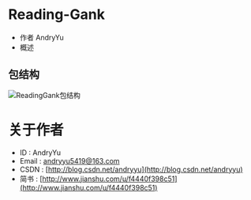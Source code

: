 # Reading-Gank
* 作者 AndryYu
* 概述



## 包结构


![ReadingGank包结构](http://upload-images.jianshu.io/upload_images/5361549-df4e538be509fcb0.png?imageMogr2/auto-orient/strip%7CimageView2/2/w/620)


# 关于作者
* ID : AndryYu
* Email : andryyu5419@163.com 
* CSDN : [http://blog.csdn.net/andryyu](http://blog.csdn.net/andryyu)
* 简书 : [http://www.jianshu.com/u/f4440f398c51](http://www.jianshu.com/u/f4440f398c51)
